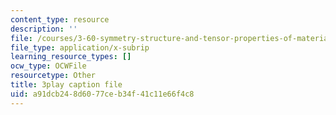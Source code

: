 ```yaml
---
content_type: resource
description: ''
file: /courses/3-60-symmetry-structure-and-tensor-properties-of-materials-fall-2005/a91dcb248d6077ceb34f41c11e66f4c8_w1qapsDFz2g.srt
file_type: application/x-subrip
learning_resource_types: []
ocw_type: OCWFile
resourcetype: Other
title: 3play caption file
uid: a91dcb24-8d60-77ce-b34f-41c11e66f4c8
---
```

